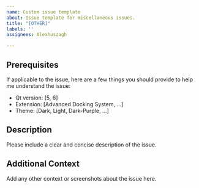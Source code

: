 ```yaml
---
name: Custom issue template
about: Issue template for miscellaneous issues.
title: "[OTHER]"
labels: ''
assignees: Alexhuszagh

---
```


## Prerequisites

If applicable to the issue, here are a few things you should provide to help me understand the issue:

- Qt version: [5, 6]
- Extension: [Advanced Docking System, ...]
- Theme: [Dark, Light, Dark-Purple, ...]

## Description
Please include a clear and concise description of the issue.

## Additional Context
Add any other context or screenshots about the issue here.
